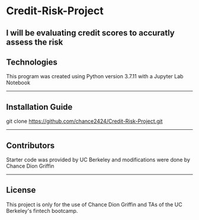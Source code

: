 # Credit-Risk-Project

I will be evaluating credit scores to accuratly assess the risk
---

## Technologies

This program was created using Python version 3.7.11 with a Jupyter Lab Notebook

---

## Installation Guide

git clone https://github.com/chance2424/Credit-Risk-Project.git

---

## Contributors

Starter code was provided by UC Berkeley and modifications were done by Chance Dion Griffin

---

## License

This project is only for the use of Chance Dion Griffin and TAs of the UC Berkeley's fintech bootcamp.
